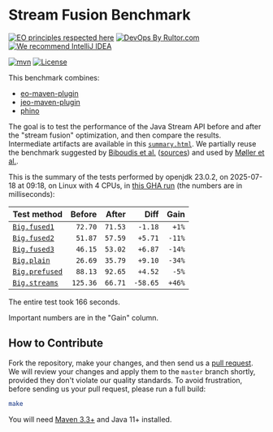# Stream Fusion Benchmark

[![EO principles respected here](https://www.elegantobjects.org/badge.svg)](https://www.elegantobjects.org)
[![DevOps By Rultor.com](https://www.rultor.com/b/objectionary/eo)](https://www.rultor.com/p/objectionary/eo)
[![We recommend IntelliJ IDEA](https://www.elegantobjects.org/intellij-idea.svg)](https://www.jetbrains.com/idea/)

[![mvn](https://github.com/objectionary/benchmark/actions/workflows/mvn.yml/badge.svg)](https://github.com/objectionary/benchmark/actions/workflows/mvn.yml)
[![License](https://img.shields.io/badge/license-MIT-green.svg)](LICENSE.txt)

This benchmark combines:

* [eo-maven-plugin](https://github.com/objectionary/eo)
* [jeo-maven-plugin](https://github.com/objectionary/jeo-maven-plugin)
* [phino](https://github.com/objectionary/phino)

The goal is to test the performance of the Java Stream API before
and after the "stream fusion" optimization, and then compare the results.
Intermediate artifacts are available in this
[`summary.html`](https://www.objectionary.com/benchmark/summary.html).
We partially reuse the benchmark suggested by
[Biboudis et al.](https://arxiv.org/abs/1406.6631)
([sources](https://github.com/biboudis/clashofthelambdas))
and used by
[Møller et al.](https://dl.acm.org/doi/abs/10.1145/3428236).

<!-- benchmark_begin -->
This is the summary of the tests performed
by openjdk 23.0.2,
on 2025-07-18
at 09:18,
on Linux with 4 CPUs,
in [this GHA run][benchmark-gha]
(the numbers are in milliseconds):

| Test method | Before | After | Diff | Gain |
| --- | --: | --: | --: | --: |
| [`Big.fused1`](https://github.com/objectionary/benchmark/blob/master/src/main/java/org/eolang/benchmark/Big.java) | `72.70` | `71.53` | `-1.18` | `+1%` |
| [`Big.fused2`](https://github.com/objectionary/benchmark/blob/master/src/main/java/org/eolang/benchmark/Big.java) | `51.87` | `57.59` | `+5.71` | `-11%` |
| [`Big.fused3`](https://github.com/objectionary/benchmark/blob/master/src/main/java/org/eolang/benchmark/Big.java) | `46.15` | `53.02` | `+6.87` | `-14%` |
| [`Big.plain`](https://github.com/objectionary/benchmark/blob/master/src/main/java/org/eolang/benchmark/Big.java) | `26.69` | `35.79` | `+9.10` | `-34%` |
| [`Big.prefused`](https://github.com/objectionary/benchmark/blob/master/src/main/java/org/eolang/benchmark/Big.java) | `88.13` | `92.65` | `+4.52` | `-5%` |
| [`Big.streams`](https://github.com/objectionary/benchmark/blob/master/src/main/java/org/eolang/benchmark/Big.java) | `125.36` | `66.71` | `-58.65` | `+46%` |

The entire test took 166 seconds.
<!-- benchmark_end -->

Important numbers are in the "Gain" column.

## How to Contribute

Fork the repository, make your changes, and then send us
a [pull request](https://www.yegor256.com/2014/04/15/github-guidelines.html).
We will review your changes and apply them to the `master` branch shortly,
provided they don't violate our quality standards. To avoid frustration,
before sending us your pull request, please run a full build:

```bash
make
```

You will need [Maven 3.3+](https://maven.apache.org) and Java 11+ installed.

[benchmark-gha]: https://github.com/objectionary/benchmark/actions/runs/16366897267
